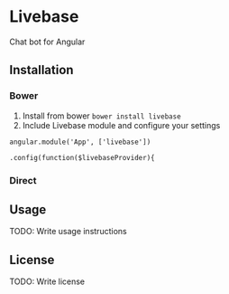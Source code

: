 # Livebase
Chat bot for Angular
## Installation
### Bower
1. Install from bower `bower install livebase`
2. Include Livebase module and configure your settings

`angular.module('App', ['livebase'])`

  `.config(function($livebaseProvider){`

### Direct
## Usage
TODO: Write usage instructions
## License
TODO: Write license
